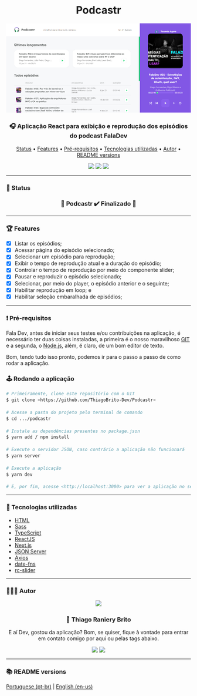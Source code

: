 <div align="center">
  <div>
    <h1>Podcastr</h1>
    <img src="./.github/podcastr.png" />
    <h3>
      🎧 Aplicação React para exibição e reprodução dos episódios do podcast FalaDev
    </h3>
  </div>

  <p>
    <a href="#-status">Status</a> •
    <a href="#-features">Features</a> • 
    <a href="#%EF%B8%8F-pré-requisitos">Pré-requisitos</a> • 
    <a href="#-tecnologias-utilizadas">Tecnologias utilizadas</a> • 
    <a href="#-autor">Autor</a> •
    <a href="#-readme-versions">README versions</a>
  </p>

  <div>
    <img src="https://img.shields.io/github/license/ThiagoBrito-Dev/Podcastr?color=8257E5&style=for-the-badge" />
    <img src="https://img.shields.io/static/v1?label=version&message=1.0.0&color=8257E5&style=for-the-badge&" />
    <img src="https://img.shields.io/static/v1?label=yarn&message=v1.22.5&color=8257E5&style=for-the-badge" />
  </div>
</div>

<hr>

### 🏁 Status

<h3 align="center">
	🎉 Podcastr ✔️ Finalizado 🎉
</h3>

<hr>

### 🏆 Features

- [x] Listar os episódios;
- [x] Acessar página do episódio selecionado;
- [x] Selecionar um episódio para reprodução;
- [x] Exibir o tempo de reprodução atual e a duração do episódio;
- [x] Controlar o tempo de reprodução por meio do componente slider;
- [x] Pausar e reproduzir o episódio selecionado;
- [x] Selecionar, por meio do player, o episódio anterior e o seguinte;
- [x] Habilitar reprodução em loop; e
- [x] Habilitar seleção embaralhada de episódios;

<hr>

### ❗️ Pré-requisitos

Fala Dev, antes de iniciar seus testes e/ou contribuições na aplicação, é necessário ter duas coisas instaladas, a primeira é o nosso maravilhoso [GIT](https://git-scm.com) e a segunda, o [Node.js](https://nodejs.org/en/), além, é claro, de um bom editor de texto.

Bom, tendo tudo isso pronto, podemos ir para o passo a passo de como rodar a aplicação.

### 🕹️ Rodando a aplicação

```bash
# Primeiramente, clone este repositório com o GIT
$ git clone <https://github.com/ThiagoBrito-Dev/Podcastr>

# Acesse a pasta do projeto pelo terminal de comando
$ cd .../podcastr

# Instale as dependências presentes no package.json
$ yarn add / npm install

# Execute o servidor JSON, caso contrário a aplicação não funcionará
$ yarn server

# Execute a aplicação
$ yarn dev

# E, por fim, acesse <http://localhost:3000> para ver a aplicação no servidor local
```

<hr>

### 🔮 Tecnologias utilizadas

- [HTML](https://devdocs.io/html/)
- [Sass](https://sass-lang.com/)
- [TypeScript](https://www.typescriptlang.org/)
- [ReactJS](https://pt-br.reactjs.org/)
- [Next.js](https://nextjs.org/)
- [JSON Server](https://www.npmjs.com/package/json-server)
- [Axios](https://axios-http.com/)
- [date-fns](https://date-fns.org/)
- [rc-slider](https://www.npmjs.com/package//rc-slider)

<hr>

### 👨🏽‍🎓 Autor

<div align="center">
  <img src="https://github.com/ThiagoBrito-Dev.png" width="250px" />

  <br />

  <div>
    <h3>
      🤝 Thiago Raniery Brito
    </h3>
    <p>
      E aí Dev, gostou da aplicação? Bom, se quiser, fique à vontade para entrar em contato comigo por aqui ou pelas tags abaixo.
    </p>
  </div>

  <div>
    <a href="https://www.linkedin.com/in/thiagoranierybrito/">
      <img src="https://img.shields.io/badge/-LinkedIn-blue?style=for-the-badge&logo=Linkedin&logoColor=white&link=https://www.linkedin.com/in/thiagoranierybrito/" /></a>
    <a href="mailto:thiagobritotrs@gmail.com">
      <img src="https://img.shields.io/badge/-Gmail-c14438?style=for-the-badge&logo=Gmail&logoColor=white&link=mailto:thiagobritotrs@gmail.com" /></a>
  </div>
</div>

<hr>

### 📚 README versions

<div>
  <a href="https://github.com/ThiagoBrito-Dev/Podcastr/blob/main/README.md">Portuguese (pt-br)</a>
  |
  <a href="https://github.com/ThiagoBrito-Dev/Podcastr/blob/main/README-en.md">English (en-us)</a>
</div>
